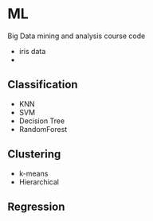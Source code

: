 # ML
Big Data mining and analysis course code
- iris data
- 
## Classification
  - KNN
  - SVM
  - Decision Tree
  - RandomForest
## Clustering
  - k-means
  - Hierarchical
## Regression
